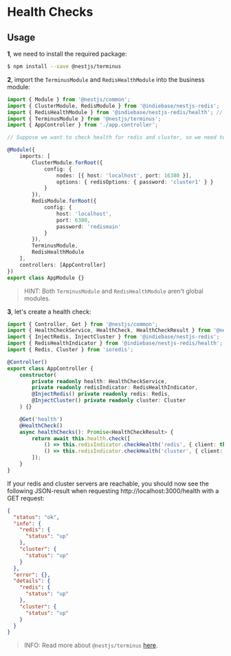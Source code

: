 # Health Checks

## Usage

**1**, we need to install the required package:

```sh
$ npm install --save @nestjs/terminus
```

**2**, import the `TerminusModule` and `RedisHealthModule` into the business module:

```TypeScript
import { Module } from '@nestjs/common';
import { ClusterModule, RedisModule } from '@indiebase/nestjs-redis';
import { RedisHealthModule } from '@indiebase/nestjs-redis/health'; // note the path
import { TerminusModule } from '@nestjs/terminus';
import { AppController } from './app.controller';

// Suppose we want to check health for redis and cluster, so we need to import the `ClusterModule` and `RedisModule`.

@Module({
    imports: [
        ClusterModule.forRoot({
            config: {
                nodes: [{ host: 'localhost', port: 16380 }],
                options: { redisOptions: { password: 'cluster1' } }
            }
        }),
        RedisModule.forRoot({
            config: {
                host: 'localhost',
                port: 6380,
                password: 'redismain'
            }
        }),
        TerminusModule,
        RedisHealthModule
    ],
    controllers: [AppController]
})
export class AppModule {}
```

> HINT: Both `TerminusModule` and `RedisHealthModule` aren't global modules.

**3**, let's create a health check:

```TypeScript
import { Controller, Get } from '@nestjs/common';
import { HealthCheckService, HealthCheck, HealthCheckResult } from '@nestjs/terminus';
import { InjectRedis, InjectCluster } from '@indiebase/nestjs-redis';
import { RedisHealthIndicator } from '@indiebase/nestjs-redis/health'; // note the path
import { Redis, Cluster } from 'ioredis';

@Controller()
export class AppController {
    constructor(
        private readonly health: HealthCheckService,
        private readonly redisIndicator: RedisHealthIndicator,
        @InjectRedis() private readonly redis: Redis,
        @InjectCluster() private readonly cluster: Cluster
    ) {}

    @Get('health')
    @HealthCheck()
    async healthChecks(): Promise<HealthCheckResult> {
        return await this.health.check([
            () => this.redisIndicator.checkHealth('redis', { client: this.redis }),
            () => this.redisIndicator.checkHealth('cluster', { client: this.cluster })
        ]);
    }
}
```

If your redis and cluster servers are reachable, you should now see the following JSON-result when requesting http://localhost:3000/health with a GET request:

```json
{
  "status": "ok",
  "info": {
    "redis": {
      "status": "up"
    },
    "cluster": {
      "status": "up"
    }
  },
  "error": {},
  "details": {
    "redis": {
      "status": "up"
    },
    "cluster": {
      "status": "up"
    }
  }
}
```

> INFO: Read more about `@nestjs/terminus` [here](https://docs.nestjs.com/recipes/terminus).
